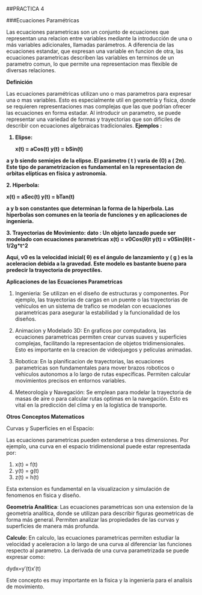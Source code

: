 ##PRACTICA 4

###Ecuaciones Paramétricas

Las ecuaciones parametricas son un conjunto de ecuaciones que representan una relacion entre variables mediante la introducción de una o más variables adicionales, llamadas parámetros. A diferencia de las ecuaciones estandar, que expresan una variable en funcion de otra, las ecuaciones parametricas describen las variables en terminos de un parametro comun, lo que permite una representacion mas flexible de diversas relaciones.

**Definición**

Las ecuaciones paramétricas utilizan uno o mas parametros para expresar una o mas variables. Esto es especialmente util en geometría y fisica, donde se requieren representaciones mas complejas que las que podrían ofrecer las ecuaciones en forma estadar. Al introducir un parametro, se puede representar una variedad de formas y trayectorias que son dificiles de describir con ecuaciones algebraicas tradicionales.
<b>
Ejemplos :
</b>
<b>
1. Elipse:
   
     x(t) = aCos(t)
     y(t) = bSin(t)
   
a  y b siendo semiejes de la elipse. El parámetro ( t ) varía de (0) a ( 2π). Este tipo de parametrizacion es fundamental en la representacion de orbitas elípticas en física y astronomía.
</b>

<b>
2. Hiperbola:

x(t) = aSec(t)
y(t) = bTan(t)
  
a y  b son constantes que determinan la forma de la hiperbola. Las hiperbolas son comunes en la teoría de funciones y en aplicaciones de ingenieria.
</b>

<b>
3. Trayectorias de Movimiento:
dato : Un objeto lanzado puede ser modelado con ecuaciones parametricas
     x(t) = v0Cos(θ)t
     y(t) = v0Sin(θ)t - 1/2g*t^2
   
 Aqui, v0 es la velocidad inicial( θ) es el ángulo de lanzamiento y ( g ) es la aceleracion debida a la gravedad. Este modelo es bastante bueno  para predecir la trayectoria de proyectiles.
</b>

 **Aplicaciones de las Ecuaciones Parametricas**
 1. Ingenieria:
Se utilizan en el diseño de estructuras y componentes. Por ejemplo, las trayectorias de cargas en un puente o las trayectorias de vehículos en un sistema de trafico se modelan con ecuaciones parametricas para asegurar la estabilidad y la funcionalidad de los diseños.

2. Animacion y Modelado 3D:
En graficos por computadora, las ecuaciones parametricas permiten crear curvas suaves y superficies complejas, facilitando la representacion de objetos tridimensionales. Esto es importante en la creacion de videojuegos y películas animadas.

3. Robotica:
En la planificacion de trayectorias, las ecuaciones parametricas son fundamentales para mover brazos roboticos o vehiculos autonomos a lo largo de rutas específicas. Permiten calcular movimientos precisos en entornos variables.

4. Meteorología y Navegación:
 Se emplean para modelar la trayectoria de masas de aire o para calcular rutas optimas en la navegación. Esto es vital en la predicción del clima y en la logística de transporte.

 **Otros Conceptos Matematicos**
 
Curvas y Superficies en el Espacio:

Las ecuaciones parametricas pueden extenderse a tres dimensiones. Por ejemplo, una curva en el espacio tridimensional puede estar representada por:
   1. x(t) = f(t)
   2. y(t) = g(t)
   3. z(t) = h(t)
   
 Esta extension es fundamental en la visualizacion y simulación de fenomenos en fisica y diseño.

**Geometria Analitica**:
Las ecuaciones parametricas son una extension de la geometria analítica, donde se utilizan para describir figuras geometricas de forma más general. Permiten analizar las propiedades de las curvas y superficies de manera más profunda.

**Calculo**:
En calculo, las ecuaciones parametricas permiten estudiar la velocidad y aceleracion a lo largo de una curva al diferenciar las funciones respecto al parametro. La derivada de una curva parametrizada se puede expresar como:

dydx=y′(t)x′(t)
   
Este concepto es  muy importante en la fisica y la ingeniería para el analisis de movimiento.

